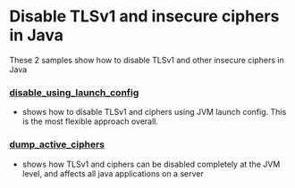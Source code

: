 # Disable TLSv1 and insecure ciphers in Java
These 2 samples show how to disable TLSv1 and other insecure ciphers in Java

### [disable_using_launch_config](disable_using_launch_config)
- shows how to disable TLSv1 and ciphers using JVM launch config. This is the most flexible approach overall.

### [dump_active_ciphers](dump_active_ciphers)
- shows how TLSv1 and ciphers can be disabled completely at the JVM level, and affects all java applications on a server

